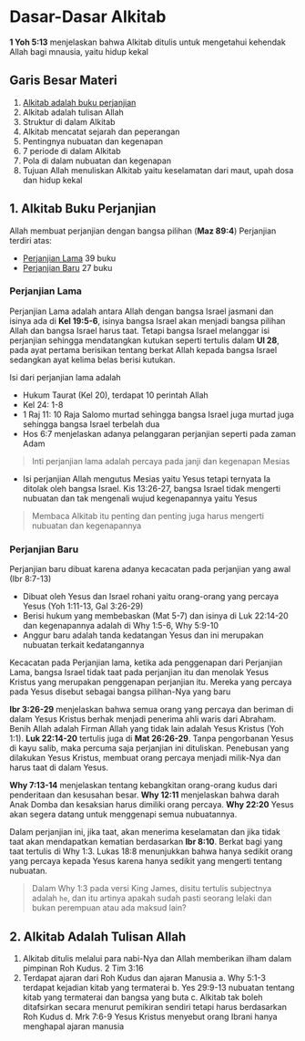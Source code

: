 # Dasar-Dasar Alkitab
__1 Yoh 5:13__ menjelaskan bahwa Alkitab ditulis untuk mengetahui kehendak Allah bagi mnausia, yaitu hidup kekal

## Garis Besar Materi
1. [Alkitab adalah buku perjanjian](https://github.com/setiadijoe/KelasCenter154/blob/main/Dasar%20Dasar%20Alkitab.md#-1-aliktab-buku-perjanjian)
2. Alkitab adalah tulisan Allah
3. Struktur di dalam Alkitab
4. Alkitab mencatat sejarah dan peperangan
5. Pentingnya nubuatan dan kegenapan
6. 7 periode di dalam Alkitab
7. Pola di dalam nubuatan dan kegenapan
8. Tujuan Allah menuliskan Alkitab yaitu keselamatan dari maut, upah dosa dan hidup kekal

## 1. Alkitab Buku Perjanjian
Allah membuat perjanjian dengan bangsa pilihan (__Maz 89:4__)
Perjanjian terdiri atas:
- [Perjanjian Lama](https://github.com/setiadijoe/KelasCenter154/blob/main/Dasar%20Dasar%20Alkitab.md#perjanjian-lama) 39 buku
- [Perjanjian Baru](https://github.com/setiadijoe/KelasCenter154/blob/main/Dasar%20Dasar%20Alkitab.md#perjanjian-baru) 27 buku

### Perjanjian Lama
Perjanjian Lama adalah antara Allah dengan bangsa Israel jasmani dan isinya ada di __Kel 19:5-6__, isinya bangsa Israel akan menjadi bangsa pilihan Allah dan bangsa Israel harus taat. Tetapi bangsa Israel melanggar isi perjanjian sehingga mendatangkan kutukan seperti tertulis dalam __Ul 28__, pada ayat pertama berisikan tentang berkat Allah kepada bangsa Israel sedangkan ayat kelima belas berisi kutukan.

Isi dari perjanjian lama adalah
- Hukum Taurat (Kel 20), terdapat 10 perintah Allah
- Kel 24: 1-8
- 1 Raj 11: 10 Raja Salomo murtad sehingga bangsa Israel juga murtad juga sehingga bangsa Israel terbelah dua
- Hos 6:7 menjelaskan adanya pelanggaran perjanjian seperti pada zaman Adam

> Inti perjanjian lama adalah percaya pada janji  dan kegenapan Mesias

- Isi perjanjian Allah mengutus Mesias yaitu Yesus tetapi ternyata Ia ditolak oleh bangsa Israel. Kis 13:26-27, bangsa Israel tidak mengerti nubuatan dan tak mengenali wujud kegenapannya yaitu Yesus
> Membaca Alkitab itu penting dan penting juga harus mengerti nubuatan dan kegenapannya

### Perjanjian Baru
Perjanjian baru dibuat karena adanya kecacatan pada perjanjian yang awal (Ibr 8:7-13)
- Dibuat oleh Yesus dan Israel rohani yaitu orang-orang yang percaya Yesus (Yoh 1:11-13, Gal 3:26-29)
- Berisi hukum yang membebaskan (Mat 5-7) dan isinya di Luk 22:14-20 dan kegenapannya adalah di Why 1:5-6, Why 5:9-10
- Anggur baru adalah tanda kedatangan Yesus dan ini merupakan nubuatan terkait kedatangannya

Kecacatan pada Perjanjian lama, ketika ada penggenapan dari Perjanjian Lama, bangsa Israel tidak taat pada perjanjian itu dan menolak Yesus Kristus yang merupakan penggenapan perjanjian itu. Mereka yang percaya pada Yesus disebut sebagai bangsa pilihan-Nya yang baru

__Ibr 3:26-29__ menjelaskan bahwa semua orang yang percaya dan beriman di dalam Yesus Kristus berhak menjadi penerima ahli waris dari Abraham. Benih Allah adalah Firman Allah yang tidak lain adalah Yesus Kristus (Yoh 1:1). __Luk 22:14-20__ tertulis juga di __Mat 26:26-29__. Tanpa pengorbanan Yesus di kayu salib, maka percuma saja perjanjian ini dituliskan. Penebusan yang dilakukan Yesus Kristus, membuat orang percaya menjadi milik-Nya dan harus taat di dalam Yesus.

__Why 7:13-14__ menjelaskan tentang kebangkitan orang-orang kudus dari penderitaan dan kesusahan besar. __Why 12:11__ menjelaskan bahwa darah Anak Domba dan kesaksian harus dimiliki orang percaya. __Why 22:20__ Yesus akan segera datang untuk menggenapi semua nubuatannya.

Dalam perjanjian ini, jika taat, akan menerima keselamatan dan jika tidak taat akan mendapatkan kematian berdasarkan __Ibr 8:10__. Berkat bagi yang taat tertulis di Why 1:3. Lukas 18:8 menunjukkan bahwa hanya sedikit orang yang percaya kepada Yesus karena hanya sedikit yang mengerti tentang nubuatan.
> Dalam Why 1:3 pada versi King James, disitu tertulis subjectnya adalah `he`, dan itu artinya apakah sudah pasti seorang lelaki dan bukan perempuan atau ada maksud lain?

## 2. Alkitab Adalah Tulisan Allah
1. Alkitab ditulis melalui para nabi-Nya dan Allah memberikan ilham dalam pimpinan Roh Kudus. 2 Tim 3:16
2. Terdapat ajaran dari Roh Kudus dan ajaran Manusia
   a. Why 5:1-3 terdapat kejadian kitab yang termaterai
   b. Yes 29:9-13 nubuatan tentang kitab yang termaterai dan bangsa yang buta
   c. Alkitab tak boleh ditafsirkan secara menurut pemikiran sendiri tetapi harus berdasarkan Roh Kudus
   d. Mrk 7:6-9 Yesus Kristus menyebut orang Ibrani hanya menghapal ajaran manusia
